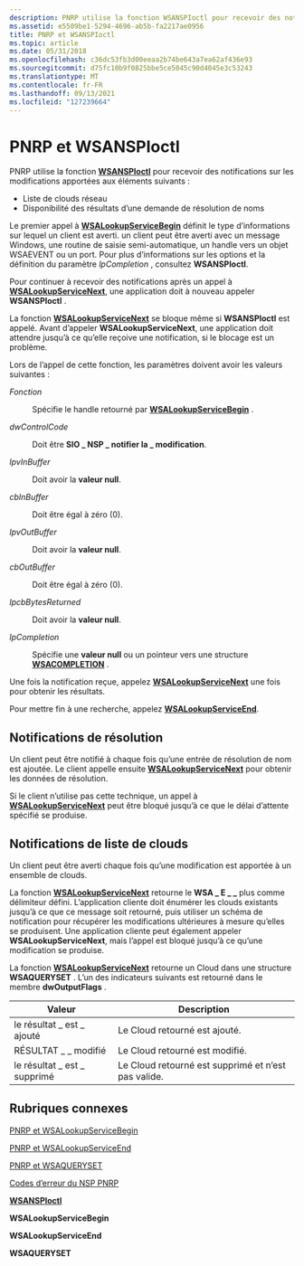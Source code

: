 ```yaml
---
description: PNRP utilise la fonction WSANSPIoctl pour recevoir des notifications sur les modifications apportées aux éléments suivants.
ms.assetid: e5509be1-5294-4696-ab5b-fa2217ae0956
title: PNRP et WSANSPIoctl
ms.topic: article
ms.date: 05/31/2018
ms.openlocfilehash: c36dc53fb3d00eeaa2b74be643a7ea62af436e93
ms.sourcegitcommit: d75fc10b9f0825bbe5ce5045c90d4045e3c53243
ms.translationtype: MT
ms.contentlocale: fr-FR
ms.lasthandoff: 09/13/2021
ms.locfileid: "127239664"
---
```

# <a name="pnrp-and-wsanspioctl"></a>PNRP et WSANSPIoctl

PNRP utilise la fonction [**WSANSPIoctl**](winsock-nsp-reference-links.md) pour recevoir des notifications sur les modifications apportées aux éléments suivants :

-   Liste de clouds réseau
-   Disponibilité des résultats d’une demande de résolution de noms

Le premier appel à [**WSALookupServiceBegin**](winsock-nsp-reference-links.md) définit le type d’informations sur lequel un client est averti. un client peut être averti avec un message Windows, une routine de saisie semi-automatique, un handle vers un objet WSAEVENT ou un port. Pour plus d’informations sur les options et la définition du paramètre *lpCompletion* , consultez **WSANSPIoctl**.

Pour continuer à recevoir des notifications après un appel à [**WSALookupServiceNext**](winsock-nsp-reference-links.md), une application doit à nouveau appeler **WSANSPIoctl** .

La fonction [**WSALookupServiceNext**](winsock-nsp-reference-links.md) se bloque même si **WSANSPIoctl** est appelé. Avant d’appeler **WSALookupServiceNext**, une application doit attendre jusqu’à ce qu’elle reçoive une notification, si le blocage est un problème.

Lors de l’appel de cette fonction, les paramètres doivent avoir les valeurs suivantes :

<dl> <dt>

<span id="hLookup"></span><span id="hlookup"></span><span id="HLOOKUP"></span>*Fonction*
</dt> <dd>

Spécifie le handle retourné par [**WSALookupServiceBegin**](winsock-nsp-reference-links.md) .

</dd> <dt>

<span id="dwControlCode"></span><span id="dwcontrolcode"></span><span id="DWCONTROLCODE"></span>*dwControlCode*
</dt> <dd>

Doit être **SIO \_ NSP \_ notifier la \_ modification**.

</dd> <dt>

<span id="lpvInBuffer"></span><span id="lpvinbuffer"></span><span id="LPVINBUFFER"></span>*lpvInBuffer*
</dt> <dd>

Doit avoir la **valeur null**.

</dd> <dt>

<span id="cbInBuffer"></span><span id="cbinbuffer"></span><span id="CBINBUFFER"></span>*cbInBuffer*
</dt> <dd>

Doit être égal à zéro (0).

</dd> <dt>

<span id="lpvOutBuffer"></span><span id="lpvoutbuffer"></span><span id="LPVOUTBUFFER"></span>*lpvOutBuffer*
</dt> <dd>

Doit avoir la **valeur null**.

</dd> <dt>

<span id="cbOutBuffer"></span><span id="cboutbuffer"></span><span id="CBOUTBUFFER"></span>*cbOutBuffer*
</dt> <dd>

Doit être égal à zéro (0).

</dd> <dt>

<span id="lpcbBytesReturned"></span><span id="lpcbbytesreturned"></span><span id="LPCBBYTESRETURNED"></span>*lpcbBytesReturned*
</dt> <dd>

Doit avoir la **valeur null**.

</dd> <dt>

<span id="lpCompletion"></span><span id="lpcompletion"></span><span id="LPCOMPLETION"></span>*lpCompletion*
</dt> <dd>

Spécifie une **valeur null** ou un pointeur vers une structure [**WSACOMPLETION**](winsock-nsp-reference-links.md) .

</dd> </dl>

Une fois la notification reçue, appelez [**WSALookupServiceNext**](winsock-nsp-reference-links.md) une fois pour obtenir les résultats.

Pour mettre fin à une recherche, appelez [**WSALookupServiceEnd**](winsock-nsp-reference-links.md).

## <a name="resolution-notifications"></a>Notifications de résolution

Un client peut être notifié à chaque fois qu’une entrée de résolution de nom est ajoutée. Le client appelle ensuite [**WSALookupServiceNext**](winsock-nsp-reference-links.md) pour obtenir les données de résolution.

Si le client n’utilise pas cette technique, un appel à [**WSALookupServiceNext**](winsock-nsp-reference-links.md) peut être bloqué jusqu’à ce que le délai d’attente spécifié se produise.

## <a name="cloud-list-notifications"></a>Notifications de liste de clouds

Un client peut être averti chaque fois qu’une modification est apportée à un ensemble de clouds.

La fonction [**WSALookupServiceNext**](winsock-nsp-reference-links.md) retourne le **WSA \_ E \_ \_** plus comme délimiteur défini. L’application cliente doit énumérer les clouds existants jusqu’à ce que ce message soit retourné, puis utiliser un schéma de notification pour récupérer les modifications ultérieures à mesure qu’elles se produisent. Une application cliente peut également appeler **WSALookupServiceNext**, mais l’appel est bloqué jusqu’à ce qu’une modification se produise.

La fonction [**WSALookupServiceNext**](winsock-nsp-reference-links.md) retourne un Cloud dans une structure **WSAQUERYSET** . L’un des indicateurs suivants est retourné dans le membre **dwOutputFlags** .



| Valeur               | Description                                             |
|---------------------|---------------------------------------------------------|
| le résultat \_ est \_ ajouté   | Le Cloud retourné est ajouté.                    |
| RÉSULTAT \_ \_ modifié | Le Cloud retourné est modifié.                  |
| le résultat \_ est \_ supprimé | Le Cloud retourné est supprimé et n’est pas valide. |



 

## <a name="related-topics"></a>Rubriques connexes

<dl> <dt>

[PNRP et WSALookupServiceBegin](pnrp-and-wsalookupservicebegin.md)
</dt> <dt>

[PNRP et WSALookupServiceEnd](pnrp-and-wsalookupserviceend.md)
</dt> <dt>

[PNRP et WSAQUERYSET](pnrp-and-wsaqueryset.md)
</dt> <dt>

[Codes d’erreur du NSP PNRP](pnrp-nsp-error-codes.md)
</dt> <dt>

[**WSANSPIoctl**](winsock-nsp-reference-links.md)
</dt> <dt>

**WSALookupServiceBegin**
</dt> <dt>

**WSALookupServiceEnd**
</dt> <dt>

**WSAQUERYSET**
</dt> </dl>

 

 



